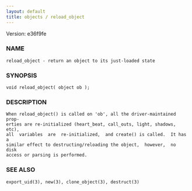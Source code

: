 ```yaml
---
layout: default
title: objects / reload_object
---
```


Version: e36f9fe




### NAME
    reload_object - return an object to its just-loaded state


### SYNOPSIS
    void reload_object( object ob );


### DESCRIPTION
    When reload_object() is called on 'ob', all the driver-maintained prop‐
    erties are re-initialized (heart_beat, call_outs, light, shadows, etc),
    all  variables  are  re-initialized,  and create() is called.  It has a
    similar effect to destructing/reloading the object,  however,  no  disk
    access or parsing is performed.


### SEE ALSO
    export_uid(3), new(3), clone_object(3), destruct(3)




